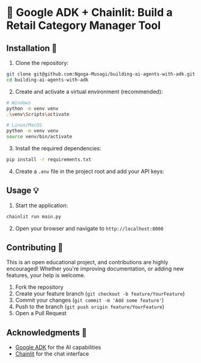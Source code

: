# 🤖 Google ADK + Chainlit: Build a Retail Category Manager Tool


## Installation 🚀

1. Clone the repository:
```bash
git clone git@github.com:Ngoga-Musagi/building-ai-agents-with-adk.git
cd building-ai-agents-with-adk
```

2. Create and activate a virtual environment (recommended):
```bash
# Windows
python -m venv venv
.\venv\Scripts\activate

# Linux/MacOS
python -m venv venv
source venv/bin/activate
```

3. Install the required dependencies:
```bash
pip install -r requirements.txt
```

4. Create a `.env` file in the project root and add your API keys:


## Usage 💡

1. Start the application:
```bash
chainlit run main.py
```

2. Open your browser and navigate to `http://localhost:8000`


## Contributing 🤝

This is an open educational project, and contributions are highly encouraged! Whether you're improving documentation, or adding new features, your help is welcome.

1. Fork the repository
2. Create your feature branch (`git checkout -b feature/YourFeature`)
3. Commit your changes (`git commit -m 'Add some feature'`)
4. Push to the branch (`git push origin feature/YourFeature`)
5. Open a Pull Request


## Acknowledgments 🙏

- [Google ADK](https://google.github.io/adk-docs/) for the AI capabilities
- [Chainlit](https://chainlit.io) for the chat interface
